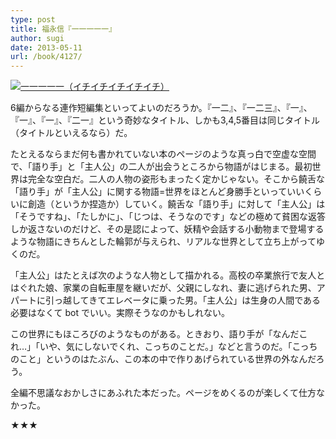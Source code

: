 ```yaml
---
type: post
title: 福永信『一一一一一』
author: sugi
date: 2013-05-11
url: /book/4127/
---
```

<a href="http://www.amazon.co.jp/exec/obidos/ASIN/4309020712/chezsugi-22/ref=nosim/" onclick="_gaq.push(['_trackEvent', 'outbound-article', 'http://www.amazon.co.jp/exec/obidos/ASIN/4309020712/chezsugi-22/ref=nosim/', '']);" name="amazletlink" target="_blank"><img src="http://i0.wp.com/ecx.images-amazon.com/images/I/31udIBAK27L._SL160_.jpg?w=660" alt="一一一一一（イチイチイチイチイチ）" class="alignleft"  data-recalc-dims="1" /></a>

6編からなる連作短編集といってよいのだろうか。『一二』、『一二三』、『一』、『一』、『一』、『二一』という奇妙なタイトル、しかも3,4,5番目は同じタイトル（タイトルといえるなら）だ。

たとえるならまだ何も書かれていない本のページのような真っ白で空虚な空間で、「語り手」と「主人公」の二人が出会うところから物語がはじまる。最初世界は完全な空白だ。二人の人物の姿形もまったく定かじゃない。そこから饒舌な「語り手」が「主人公」に関する物語=世界をほとんど身勝手といっていいくらいに創造（というか捏造か）していく。饒舌な「語り手」に対して「主人公」は「そうですね」、「たしかに」、「じつは、そうなのです」などの極めて貧困な返答しか返さないのだけど、その是認によって、妖精や会話する小動物まで登場するような物語にきちんとした輪郭が与えられ、リアルな世界として立ち上がってゆくのだ。

「主人公」はたとえば次のような人物として描かれる。高校の卒業旅行で友人とはぐれた娘、家業の自転車屋を継いだが、父親にしなれ、妻に逃げられた男、アパートに引っ越してきてエレベータに乗った男。「主人公」は生身の人間である必要はなくて bot でいい。実際そうなのかもしれない。

この世界にもほころびのようなものがある。ときおり、語り手が「なんだこれ…」「いや、気にしないでくれ、こっちのことだ。」などと言うのだ。「こっちのこと」というのはたぶん、この本の中で作りあげられている世界の外なんだろう。

全編不思議なおかしさにあふれた本だった。ページをめくるのが楽しくて仕方なかった。

★★★
